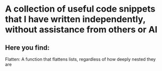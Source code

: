 

# A collection of useful code snippets that I have written independently, without assistance from others or AI


## Here you find:


Flatten: A function that flattens lists, regardless of how deeply nested they are